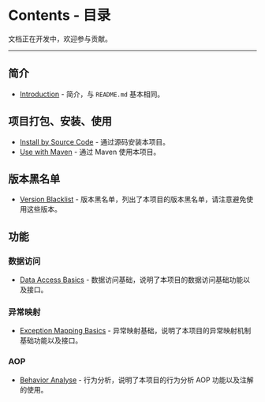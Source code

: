 # Contents - 目录

文档正在开发中，欢迎参与贡献。

--- 

## 简介

- [Introduction](./Introduction.md) - 简介，与 `README.md` 基本相同。

## 项目打包、安装、使用

- [Install by Source Code](./InstallBySourceCode.md) - 通过源码安装本项目。
- [Use with Maven](./UseWithMaven.md) - 通过 Maven 使用本项目。

## 版本黑名单

- [Version Blacklist](./VersionBlacklist.md) - 版本黑名单，列出了本项目的版本黑名单，请注意避免使用这些版本。

## 功能

### 数据访问

- [Data Access Basics](./DataAccessBasics.md) - 数据访问基础，说明了本项目的数据访问基础功能以及接口。

### 异常映射

- [Exception Mapping Basics](./ExceptionMappingBasics.md) - 异常映射基础，说明了本项目的异常映射机制基础功能以及接口。

### AOP

- [Behavior Analyse](./BehaviorAnalyse.md) - 行为分析，说明了本项目的行为分析 AOP 功能以及注解的使用。
